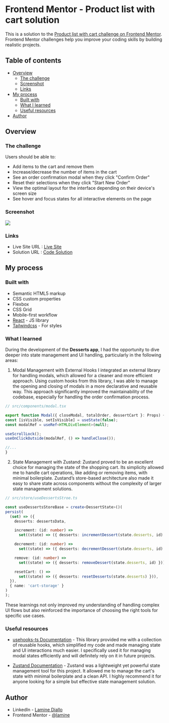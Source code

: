 # Frontend Mentor - Product list with cart solution

This is a solution to the [Product list with cart challenge on Frontend Mentor](https://www.frontendmentor.io/challenges/product-list-with-cart-5MmqLVAp_d). Frontend Mentor challenges help you improve your coding skills by building realistic projects. 

## Table of contents

- [Overview](#overview)
  - [The challenge](#the-challenge)
  - [Screenshot](#screenshot)
  - [Links](#links)
- [My process](#my-process)
  - [Built with](#built-with)
  - [What I learned](#what-i-learned)
  - [Useful resources](#useful-resources)
- [Author](#author)

## Overview

### The challenge

Users should be able to:

- Add items to the cart and remove them
- Increase/decrease the number of items in the cart
- See an order confirmation modal when they click "Confirm Order"
- Reset their selections when they click "Start New Order"
- View the optimal layout for the interface depending on their device's screen size
- See hover and focus states for all interactive elements on the page

### Screenshot

![](design/Screenshot.png)

### Links

- Live Site URL : [Live Site](https://desserts-app-six.vercel.app/)
- Solution URL : [Code Solution](https://github.com/alaminediallo/desserts-app)

## My process

### Built with

- Semantic HTML5 markup
- CSS custom properties
- Flexbox
- CSS Grid
- Mobile-first workflow
- [React](https://react.dev/) - JS library
- [Tailwindcss](https://tailwindcss.com/) - For styles

### What I learned

During the development of the **Desserts app**, I had the opportunity to dive deeper into state management and UI handling, particularly in the following areas:

1. Modal Management with External Hooks
  I integrated an external library for handling modals, which allowed for a cleaner and more efficient approach. Using custom hooks from this library, I was able to manage the opening and closing of modals in a more declarative and reusable way. This approach significantly improved the maintainability of the codebase, especially for handling the order confirmation process.
  
  ```ts
// src/components/modal.tsx  

export function Modal({ closeModal, totalOrder, dessertCart }: Props) {
  const [isVisible, setIsVisible] = useState(false);
  const modalRef = useRef<HTMLDivElement>(null);
  
  useScrollLock();
  useOnClickOutside(modalRef, () => handleClose());

//...
}
  ```

2. State Management with Zustand: 
   Zustand proved to be an excellent choice for managing the state of the shopping cart. Its simplicity allowed me to handle cart operations, like adding or removing items, with minimal boilerplate. 
   Zustand’s store-based architecture also made it easy to share state across components without the complexity of larger state management solutions.

  ```ts
// src/store/useDessertsStroe.ts

const useDessertsStoreBase = create<DessertState>()(
  persist(
    (set) => ({
      desserts: dessertsData,

      increment: (id: number) =>
        set((state) => ({ desserts: incrementDessert(state.desserts, id) })),

      decrement: (id: number) =>
        set((state) => ({ desserts: decrementDessert(state.desserts, id) })),

      remove: (id: number) =>
        set((state) => ({ desserts: removeDessert(state.desserts, id) })),

      resetCart: () =>
        set((state) => ({ desserts: resetDesserts(state.desserts) })),
    }),
    { name: 'cart-storage' }
  )
);
  ```

These learnings not only improved my understanding of handling complex UI flows but also reinforced the importance of choosing the right tools for specific use cases.
### Useful resources

- [usehooks-ts Documentation](https://usehooks-ts.com) - This library provided me with a collection of reusable hooks, which simplified my code and made managing state and UI interactions much easier. I specifically used it for managing modal states efficiently and will definitely rely on it in future projects.

- [Zustand Documentation](https://docs.pmnd.rs/zustand/getting-started/introduction) - Zustand was a lightweight yet powerful state management tool for this project. It allowed me to manage the cart's state with minimal boilerplate and a clean API. I highly recommend it for anyone looking for a simple but effective state management solution.


## Author

- LinkedIn - [Lamine Diallo](https://www.linkedin.com/in/mamadou-lamine-diallo-1a8596241)
- Frontend Mentor - [@lamine](https://www.frontendmentor.io/profile/alaminediallo)

